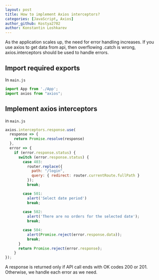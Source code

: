 ```yaml
---
layout: post
title: How to implement Axios interceptors? 
categories: [JavaScript, Axios]
author_github: Kostya2702
author: Konstantin Loshkarev
---
```


As the application scales up, the need for error handling increases. If you use axios to get data from api, then overflowing .catch is wrong, axios.interceptors should be used to handle errors.

## Import required exports

In `main.js`

```js
import App from './App';
import axios from "axios";
```

## Implement axios interceptors

in `main.js`

```js
axios.interceptors.response.use(
  response => { 
    return Promise.resolve(response)
  }, 
  error => {
    if (error.response.status) {
      switch (error.response.status) {
        case 403:
          router.replace({
            path: "/login",
            query: { redirect: router.currentRoute.fullPath }
          });
          break;

        case 501:
          alert('Select date period')
          break;
      
        case 502:
          alert('There are no orders for the selected date');
          break;

        case 504:
          alert(Promise.reject(error.response.data));
          break;
      }
      return Promise.reject(error.response);
    }
});
```

A response is returned only if API call ends with OK codes 200 or 201.
Otherwise, we handle each error as we need.